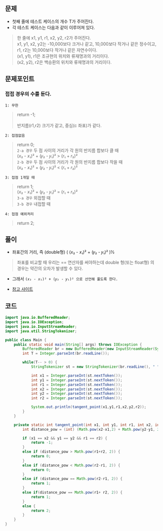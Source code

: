 ## 문제
+ 첫째 줄에 테스트 케이스의 개수 T가 주어진다. 
+ 각 테스트 케이스는 다음과 같이 이루어져 있다.
> 한 줄에 x1, y1, r1, x2, y2, r2가 주어진다. <br> 
> x1, y1, x2, y2는 -10,000보다 크거나 같고, 10,000보다 작거나 같은 정수이고, r1, r2는 10,000보다 작거나 같은 자연수이다. <br>
> (x1, y1), r1은 조규현의 위치와 류재명과의 거리이다. <br>
> (x2, y2), r2은 백승환의 위치와 류재명과의 거리이다. <br>


## 문제포인트
### 접접 경우의 수를 둔다.
`1: 무한`
> return -1; <br>  
> 반지름(r1,r2) 크기가 같고, 중심(c 좌표)가 같다. <br> 

`2: 접점없음`
> return 0; <br>
> `2-a 경우` 두 점 사이의 거리가 각 원의 반지름 합보다 클 때 <br>
> (𝑥₂ - 𝑥₁)² + (𝑦₂ - 𝑦₁)²  > (𝑟₁ + 𝑟₂)²  <br>
> `2-b 경우` 두 점 사이의 거리가 각 원의 반지름 합보다 작을 때 <br>
> (𝑥₂ - 𝑥₁)² + (𝑦₂ - 𝑦₁)²  < (𝑟₁ + 𝑟₂)²  <br>

`3: 접점 1개일 때`
> return 1; <br>
> (𝑥₂ - 𝑥₁)² + (𝑦₂ - 𝑦₁)²  = (𝑟₁ + 𝑟₂)²  <br>
> `3-a 경우` 외접할 때 <br>
> `3-b 경우` 내접할 때  <br>

`4: 접점 예외처리`
> return 2;


## 풀이
+  좌표간의 거리, 즉 (double형) ( (𝑥₂ - 𝑥₁)² + (𝑦₂ - 𝑦₁)² )½  
> 좌표를 비교할 때 우리는 == 연산자를 써야하는데 double 형(또는 float형) 의 경우는 약간의 오차가 발생할 수 있다.

+ 그래서 `(𝑥₂ - 𝑥₁)² + (𝑦₂ - 𝑦₁)² 으로 선언해 풀도록 한다.`

+ [참고 사이트](https://st-lab.tistory.com/90)


## 코드
```java
import java.io.BufferedReader;
import java.io.IOException;
import java.io.InputStreamReader;
import java.util.StringTokenizer;

public class Main {
    public static void main(String[] args) throws IOException {
        BufferedReader br = new BufferedReader(new InputStreamReader(System.in));
        int T = Integer.parseInt(br.readLine());

        while(T-- > 0) {
            StringTokenizer st = new StringTokenizer(br.readLine(), " ");

            int x1 = Integer.parseInt(st.nextToken());
            int y1 = Integer.parseInt(st.nextToken());
            int r1 = Integer.parseInt(st.nextToken());
            int x2 = Integer.parseInt(st.nextToken());
            int y2 = Integer.parseInt(st.nextToken());
            int r2 = Integer.parseInt(st.nextToken());

            System.out.println(tangent_point(x1,y1,r1,x2,y2,r2));
        }
    }

    private static int tangent_point(int x1, int y1, int r1, int x2, int y2, int r2) {
        int distance_pow = (int) (Math.pow(x2-x1,2) + Math.pow(y2-y1, 2));

        if (x1 == x2 && y1 == y2 && r1 == r2) {
            return -1;
        }
        else if (distance_pow > Math.pow(r1+r2, 2)) {
            return 0;
        }
        else if (distance_pow < Math.pow(r2-r1, 2)) {
            return 0;
        }
        else if (distance_pow == Math.pow(r2-r1, 2)) {
            return 1;
        }
        else if(distance_pow == Math.pow(r1+ r2, 2)) {
            return 1;
        }
        else {
            return 2;
        }
    }
}
```
